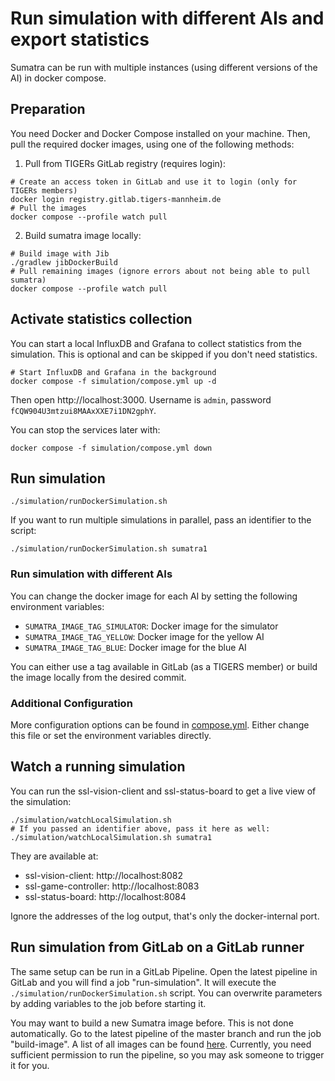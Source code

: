 # Run simulation with different AIs and export statistics

Sumatra can be run with multiple instances (using different versions of the AI) in docker compose.

## Preparation

You need Docker and Docker Compose installed on your machine.
Then, pull the required docker images, using one of the following methods:

1. Pull from TIGERs GitLab registry (requires login):

```shell
# Create an access token in GitLab and use it to login (only for TIGERs members)
docker login registry.gitlab.tigers-mannheim.de
# Pull the images
docker compose --profile watch pull
```

2. Build sumatra image locally:

```shell
# Build image with Jib
./gradlew jibDockerBuild
# Pull remaining images (ignore errors about not being able to pull sumatra)
docker compose --profile watch pull
```

## Activate statistics collection

You can start a local InfluxDB and Grafana to collect statistics from the simulation.
This is optional and can be skipped if you don't need statistics.

```shell
# Start InfluxDB and Grafana in the background
docker compose -f simulation/compose.yml up -d
```

Then open http://localhost:3000.
Username is `admin`, password `fCQW904U3mtzui8MAAxXXE7i1DN2gphY`.

You can stop the services later with:

```shell
docker compose -f simulation/compose.yml down
```

## Run simulation

```shell
./simulation/runDockerSimulation.sh
```

If you want to run multiple simulations in parallel, pass an identifier to the script:

```shell
./simulation/runDockerSimulation.sh sumatra1
```

### Run simulation with different AIs

You can change the docker image for each AI by setting the following environment variables:

- `SUMATRA_IMAGE_TAG_SIMULATOR`: Docker image for the simulator
- `SUMATRA_IMAGE_TAG_YELLOW`: Docker image for the yellow AI
- `SUMATRA_IMAGE_TAG_BLUE`: Docker image for the blue AI

You can either use a tag available in GitLab (as a TIGERS member) or build the image locally from the desired commit.

### Additional Configuration

More configuration options can be found in [compose.yml](../compose.yml).
Either change this file or set the environment variables directly.

## Watch a running simulation

You can run the ssl-vision-client and ssl-status-board to get a live view of the simulation:

```shell
./simulation/watchLocalSimulation.sh
# If you passed an identifier above, pass it here as well:
./simulation/watchLocalSimulation.sh sumatra1
```

They are available at:

- ssl-vision-client: http://localhost:8082
- ssl-game-controller: http://localhost:8083
- ssl-status-board: http://localhost:8084

Ignore the addresses of the log output, that's only the docker-internal port.

## Run simulation from GitLab on a GitLab runner

The same setup can be run in a GitLab Pipeline.
Open the latest pipeline in GitLab and you will find a job "run-simulation".
It will execute the `./simulation/runDockerSimulation.sh` script.
You can overwrite parameters by adding variables to the job before starting it.

You may want to build a new Sumatra image before.
This is not done automatically. Go to the latest pipeline of the master branch and run the job "build-image".
A list of all images can be found [here](https://gitlab.tigers-mannheim.de/main/Sumatra/container_registry/6).
Currently, you need sufficient permission to run the pipeline, so you may ask someone to trigger it for you.
